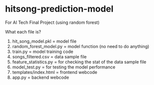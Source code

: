 # hitsong-prediction-model
 For AI Tech Final Project (using random forest)

What each file is?
1. hit_song_model.pkl = model file
2. random_forest_model.py = model function (no need to do anything)
3. train.py = model training code
4. songs_filtered.csv = data sample file
5. feature_statistics.py = for checking the stat of the data sample file
6. model_test.py = for testing the model performance
7. templates/index.html = frontend webcode
8. app.py = backend webcode

